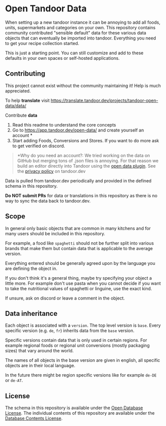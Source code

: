 # Open Tandoor Data

When setting up a new tandoor instance it can be annoying to add all foods, units, supermarkets and categories on your own.
This repository contains community contributed "sensible default" data for these various data objects that can eventually be imported into tandoor. Everything you need to get your recipe collection started.

This is just a starting point. You can still customize and add to these defaults in your own spaces or self-hosted applications.

## Contributing

This project cannot exist without the community maintaining it! Help is much appreciated. 

To help **translate** visit https://translate.tandoor.dev/projects/tandoor-open-data/data/

Contribute **data**

1. Read this readme to understand the core concepts 
2. Go to https://app.tandoor.dev/open-data/ and create yourself an account *
3. Start adding Foods, Conversions and Stores. If you want to do more ask to get verified on discord. 

> *Why do you need an account?: We tried working on the data on GitHub but merging tons of .json files is annoying.
> For that reason we build an editor directly into Tandoor using the [open data plugin](https://github.com/TandoorRecipes/open_data_plugin).
> See the [privacy policy](https://tandoor.dev/privacy/) on tandoor.dev

Data is pulled from tandoor.dev periodically and provided in the defined schema in this repository. 

**Do NOT submit PRs** for data or translations in this repository as there is no way to sync the data back to tandoor.dev.

## Scope

In general only basic objects that are common in many kitchens and for many users should be included in this repository.

For example, a food like `spaghetti` should not be further split into various brands that make them but contain data that is applicable to the average version.

Everything entered should be generally agreed upon by the language you are defining the object in.

If you don't think it's a general thing, maybe try specifying your object a little more. For example don't use pasta when you cannot decide if you want to take the nutritional values of spaghetti or linguine, use the exact kind.

If unsure, ask on discord or leave a comment in the object. 

## Data inheritance

Each object is associated with a `version`. The top level version is `base`. 
Every specific version (e.g. `de`, `fr`) inherits data from the `base` version. 

Specific versions contain data that is only used in certain regions. For example regional foods or regional unit conversions
(mostly packaging sizes) that vary around the world.

The names of all objects in the base version are given in english, all specific objects are in their local language. 

In the future there might be region specific versions like for example `de-DE` or `de-AT`.

## License

The schema in this repository is available under the [Open Database License](https://opendatacommons.org/licenses/odbl/1-0/).
The individual contents of this repository are available under the [Database Contents License](https://opendatacommons.org/licenses/dbcl/1-0/).
